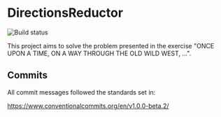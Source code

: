 # DirectionsReductor

<img src="https://ci.appveyor.com/api/projects/status/github/OnofreJ/directionsreductor?svg=true" alt="Build status">

This project aims to solve the problem presented in the exercise "ONCE UPON A TIME, ON A WAY THROUGH THE OLD WILD WEST, …".

## Commits
All commit messages followed the standards set in:

https://www.conventionalcommits.org/en/v1.0.0-beta.2/
